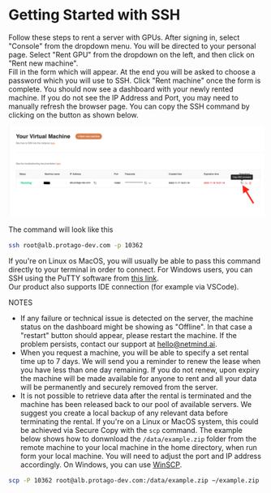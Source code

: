 # Getting Started with SSH

Follow these steps to rent a server with GPUs. After signing in, select "Console" from the dropdown menu. You will be directed to your personal page. Select "Rent GPU" from the dropdown on the left, and then click on "Rent new machine".\
Fill in the form which will appear. At the end you will be asked to choose a password which you will use to SSH. Click "Rent machine" once the form is complete. You should now see a dashboard with your newly rented machine. If you do not see the IP Address and Port, you may need to manually refresh the browser page. You can copy the SSH command by clicking on the button as shown below.

<div align="center">

<img src="images/vm_dashboard.png" alt="">

</div>

The command will look like this

```bash
ssh root@alb.protago-dev.com -p 10362
```

If you're on Linux os MacOS, you will usually be able to pass this command directly to your terminal in order to connect. For Windows users, you can SSH using the PuTTY software from [this link](https://www.putty.org).\
Our product also supports IDE connection (for example via VSCode).

NOTES

* If any failure or technical issue is detected on the server, the machine status on the dashboard might be showing as "Offline". In that case a "restart" button should appear, please restart the machine. If the problem persists, contact our support at [hello@netmind.ai](mailto:hello@netmind.ai).
* When you request a machine, you will be able to specify a set rental time up to 7 days. We will send you a reminder to renew the lease when you have less than one day remaining. If you do not renew, upon expiry the machine will be made available for anyone to rent and all your data will be permanently and securely removed from the server.
* It is not possible to retrieve data after the rental is terminated and the machine has been released back to our pool of available servers. We suggest you create a local backup of any relevant data before terminating the rental. If you're on a Linux or MacOS system, this could be achieved via Secure Copy with the `scp` command. The example below shows how to donwnload the `/data/example.zip` folder from the remote machine to your local machine in the home directory, when run form your local machine. You will need to adjust the port and IP address accordingly. On Windows, you can use [WinSCP](https://winscp.net/eng/index.php).

```bash
scp -P 10362 root@alb.protago-dev.com:/data/example.zip ~/example.zip
```

##
